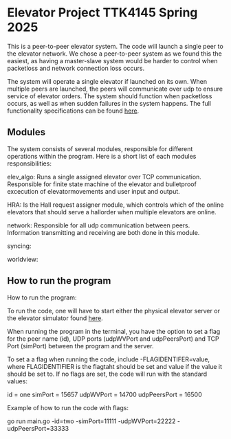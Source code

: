 
Elevator Project TTK4145 Spring 2025
==========================================


This is a peer-to-peer elevator system. The code will launch a single peer to the elevator network. We chose a peer-to-peer system as we found this the easiest, as having a master-slave system would be harder to control when packetloss and network connection loss occurs.

The system will operate a single elevator if launched on its own. When multiple peers are launched, the peers will communicate over udp to ensure service of elevator orders. The system should function when packetloss occurs, as well as when sudden failures in the system happens. The full functionality specifications can be found [here](https://github.com/TTK4145/Project.git).



Modules
--------

The system consists of several modules, responsible for different operations within the program. Here is a short list of each modules responsibilities:

elev_algo: Runs a single assigned elevator over TCP communication. Responsible for finite state machine of the elevator and bulletproof excecution of elevatormovements and user input and output.

HRA: Is the Hall request assigner module, which controls which of the online elevators that should serve a hallorder when multiple elevators are online.

network: Responsible for all udp communication between peers. Information transmitting and receiving are both done in this module.

syncing: 

worldview:

How to run the program
-----------------------

How to run the program:

To run the code, one will have to start either the physical elevator server or the elevator simulator found [here](https://github.com/TTK4145/Simulator-v2.git).

When running the program in the terminal, you have the option to set a flag for the peer name (id), UDP ports (udpWVPort and udpPeersPort) and TCP Port (simPort) between the program and the server.

To set a a flag when running the code, include -FLAGIDENTIFER=value, where FLAGIDENTIFIER is the flagtaht should be set and value if the value it should be set to. If no flags are set, the code will run with the standard values:

id = one
simPort = 15657
udpWVPort = 14700
udpPeersPort = 16500

Example of how to run the code with flags:

go run main.go -id=two -simPort=11111 -udpWVPort=22222 -udpPeersPort=33333


